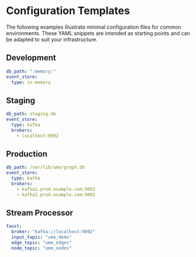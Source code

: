 # Configuration Templates

The following examples illustrate minimal configuration files for common environments.
These YAML snippets are intended as starting points and can be adapted to suit
your infrastructure.

## Development
```yaml
db_path: ":memory:"
event_store:
  type: in-memory
```

## Staging
```yaml
db_path: staging.db
event_store:
  type: kafka
  brokers:
    - localhost:9092
```

## Production
```yaml
db_path: /var/lib/ume/graph.db
event_store:
  type: kafka
  brokers:
    - kafka1.prod.example.com:9092
    - kafka2.prod.example.com:9092
```

## Stream Processor
```yaml
faust:
  broker: "kafka://localhost:9092"
  input_topic: "ume_demo"
  edge_topic: "ume_edges"
  node_topic: "ume_nodes"
```
